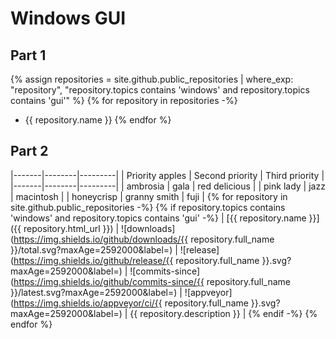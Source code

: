 # Windows GUI

## Part 1
{% assign repositories = site.github.public_repositories | where_exp: "repository", "repository.topics contains 'windows' and repository.topics contains 'gui'" %}
{% for repository in repositories -%}
* {{ repository.name }}
{% endfor %}


## Part 2
|-------|--------|---------|
| Priority apples | Second priority | Third priority |
|-------|--------|---------|
| ambrosia | gala | red delicious |
| pink lady | jazz | macintosh |
| honeycrisp | granny smith | fuji |
{% for repository in site.github.public_repositories -%}
{% if repository.topics contains 'windows' and repository.topics contains 'gui' -%}
| [{{ repository.name }}]({{ repository.html_url }}) | ![downloads](https://img.shields.io/github/downloads/{{ repository.full_name }}/total.svg?maxAge=2592000&label=) | ![release](https://img.shields.io/github/release/{{ repository.full_name }}.svg?maxAge=2592000&label=) | ![commits-since](https://img.shields.io/github/commits-since/{{ repository.full_name }}/latest.svg?maxAge=2592000&label=) | ![appveyor](https://img.shields.io/appveyor/ci/{{ repository.full_name }}.svg?maxAge=2592000&label=) | {{ repository.description }} |
{% endif -%}
{% endfor %}
